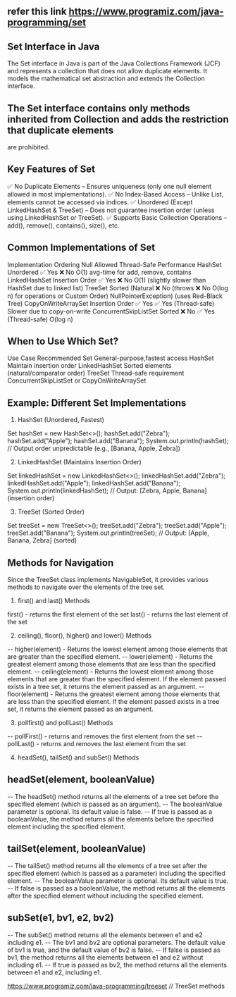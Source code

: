 ## refer this link https://www.programiz.com/java-programming/set

## Set Interface in Java
   The Set interface in Java is part of the Java Collections Framework (JCF) and represents a collection that does not 
   allow duplicate elements. It models the mathematical set abstraction and extends the Collection interface.

## The Set interface contains only methods inherited from Collection and adds the restriction that duplicate elements 
   are prohibited.

## Key Features of Set

✅ No Duplicate Elements – Ensures uniqueness (only one null element allowed in most implementations).
✅ No Index-Based Access – Unlike List, elements cannot be accessed via indices.
✅ Unordered (Except LinkedHashSet & TreeSet) – Does not guarantee insertion order (unless using LinkedHashSet or TreeSet).
✅ Supports Basic Collection Operations – add(), remove(), contains(), size(), etc.

## Common Implementations of Set

Implementation	         Ordering              Null Allowed	           Thread-Safe	         Performance
HashSet	                 Unordered	           ✅ Yes	               ❌ No	             O(1) avg-time for add, remove, contains
LinkedHashSet	         Insertion Order	   ✅ Yes	               ❌ No	             O(1) (slightly slower than HashSet due to linked list)
TreeSet	                 Sorted (Natural       ❌ No (throws           ❌ No	             O(log n) for operations
                         or Custom Order)      NullPointerException)	                     (uses Red-Black Tree)
CopyOnWriteArraySet	     Insertion Order	   ✅ Yes	               ✅ Yes (Thread-safe)	 Slower due to copy-on-write
ConcurrentSkipListSet	 Sorted	               ❌ No	               ✅ Yes (Thread-safe)	 O(log n)


## When to Use Which Set?

Use Case	                                    Recommended Set
General-purpose,fastest access	                 HashSet
Maintain insertion order	                     LinkedHashSet
Sorted elements (natural/comparator order)	     TreeSet
Thread-safe requirement	                         ConcurrentSkipListSet or CopyOnWriteArraySet

## Example: Different Set Implementations

1. HashSet (Unordered, Fastest)

Set<String> hashSet = new HashSet<>();
hashSet.add("Zebra");
hashSet.add("Apple");
hashSet.add("Banana");
System.out.println(hashSet);  // Output order unpredictable (e.g., [Banana, Apple, Zebra])

2. LinkedHashSet (Maintains Insertion Order)

Set<String> linkedHashSet = new LinkedHashSet<>();
linkedHashSet.add("Zebra");
linkedHashSet.add("Apple");
linkedHashSet.add("Banana");
System.out.println(linkedHashSet);  // Output: [Zebra, Apple, Banana] (insertion order)

3. TreeSet (Sorted Order)

Set<String> treeSet = new TreeSet<>();
treeSet.add("Zebra");
treeSet.add("Apple");
treeSet.add("Banana");
System.out.println(treeSet);  // Output: [Apple, Banana, Zebra] (sorted)


## Methods for Navigation
Since the TreeSet class implements NavigableSet, it provides various methods to navigate over the elements of the tree set.

1. first() and last() Methods

first() - returns the first element of the set
last() - returns the last element of the set

2. ceiling(), floor(), higher() and lower() Methods

-- higher(element) - Returns the lowest element among those elements that are greater than the specified element.
-- lower(element) - Returns the greatest element among those elements that are less than the specified element.
-- ceiling(element) - Returns the lowest element among those elements that are greater than the specified element. 
   If the element passed exists in a tree set, it returns the element passed as an argument.
-- floor(element) - Returns the greatest element among those elements that are less than the specified element. 
   If the element passed exists in a tree set, it returns the element passed as an argument.

3. pollfirst() and pollLast() Methods

-- pollFirst() - returns and removes the first element from the set
-- pollLast() - returns and removes the last element from the set

4. headSet(), tailSet() and subSet() Methods

## headSet(element, booleanValue)
-- The headSet() method returns all the elements of a tree set before the specified element (which is passed as an argument).
-- The booleanValue parameter is optional. Its default value is false.
-- If true is passed as a booleanValue, the method returns all the elements before the specified element including the
   specified element.

## tailSet(element, booleanValue)
-- The tailSet() method returns all the elements of a tree set after the specified element (which is passed as a parameter) 
   including the specified element.
-- The booleanValue parameter is optional. Its default value is true.
-- If false is passed as a booleanValue, the method returns all the elements after the specified element without including 
   the specified element.

## subSet(e1, bv1, e2, bv2)
-- The subSet() method returns all the elements between e1 and e2 including e1.
-- The bv1 and bv2 are optional parameters. The default value of bv1 is true, and the default value of bv2 is false.
-- If false is passed as bv1, the method returns all the elements between e1 and e2 without including e1.
-- If true is passed as bv2, the method returns all the elements between e1 and e2, including e1.

https://www.programiz.com/java-programming/treeset // TreeSet methods